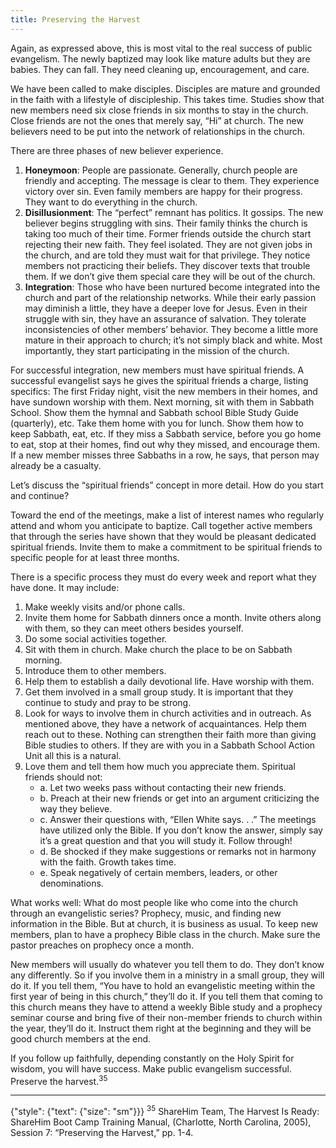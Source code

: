 ```yaml
---
title: Preserving the Harvest
---
```


Again, as expressed above, this is most vital to the real success of public evangelism. The newly baptized may look like mature adults but they are babies. They can fall. They need cleaning up, encouragement, and care.

We have been called to make disciples. Disciples are mature and grounded in the faith with a lifestyle of discipleship. This takes time. Studies show that new members need six close friends in six months to stay in the church. Close friends are not the ones that merely say, “Hi” at church. The new believers need to be put into the network of relationships in the church.

There are three phases of new believer experience.

1. **Honeymoon**: People are passionate. Generally, church people are friendly and accepting. The message is clear to them. They experience victory over sin. Even family members are happy for their progress. They want to do everything in the church.
2. **Disillusionment**: The “perfect” remnant has politics. It gossips. The new believer begins struggling with sins. Their family thinks the church is taking too much of their time. Former friends outside the church start rejecting their new faith. They feel isolated. They are not given jobs in the church, and are told they must wait for that privilege. They notice members not practicing their beliefs. They discover texts that trouble them. If we don’t give them special care they will be out of the church.
3. **Integration**: Those who have been nurtured become integrated into the church and part of the relationship networks. While their early passion may diminish a little, they have a deeper love for Jesus. Even in their struggle with sin, they have an assurance of salvation. They tolerate inconsistencies of other members’ behavior. They become a little more mature in their approach to church; it’s not simply black and white. Most importantly, they start participating in the mission of the church.

For successful integration, new members must have spiritual friends. A successful evangelist says he gives the spiritual friends a charge, listing specifics: The first Friday night, visit the new members in their homes, and have sundown worship with them. Next morning, sit with them in Sabbath School. Show them the hymnal and Sabbath school Bible Study Guide (quarterly), etc. Take them home with you for lunch. Show them how to keep Sabbath, eat, etc. If they miss a Sabbath service, before you go home to eat, stop at their homes, find out why they missed, and encourage them. If a new member misses three Sabbaths in a row, he says, that person may already be a casualty.

Let’s discuss the “spiritual friends” concept in more detail. How do you start and continue?

Toward the end of the meetings, make a list of interest names who regularly attend and whom you anticipate to baptize. Call together active members that through the series have shown that they would be pleasant dedicated spiritual friends. Invite them to make a commitment to be spiritual friends to specific people for at least three months.

There is a specific process they must do every week and report what they have done. It may include:

1. Make weekly visits and/or phone calls.
2. Invite them home for Sabbath dinners once a month. Invite others along with them, so they can meet others besides yourself.
3. Do some social activities together.
4. Sit with them in church. Make church the place to be on Sabbath morning.
5. Introduce them to other members.
6. Help them to establish a daily devotional life. Have worship with them.
7. Get them involved in a small group study. It is important that they continue to study and pray to be strong.
8. Look for ways to involve them in church activities and in outreach. As mentioned above, they have a network of acquaintances. Help them reach out to these. Nothing can strengthen their faith more than giving Bible studies to others. If they are with you in a Sabbath School Action Unit all this is a natural.
9. Love them and tell them how much you appreciate them. Spiritual friends should not:
   - a. Let two weeks pass without contacting their new friends.
   - b. Preach at their new friends or get into an argument criticizing the way they believe.
   - c. Answer their questions with, “Ellen White says. . .” The meetings have utilized only the Bible. If you don’t know the answer, simply say it’s a great question and that you will study it. Follow through!
   - d. Be shocked if they make suggestions or remarks not in harmony with the faith. Growth takes time.
   - e. Speak negatively of certain members, leaders, or other denominations.

What works well: What do most people like who come into the church through an evangelistic series? Prophecy, music, and finding new information in the Bible. But at church, it is business as usual. To keep new members, plan to have a prophecy Bible class in the church. Make sure the pastor preaches on prophecy once a month.

New members will usually do whatever you tell them to do. They don’t know any differently. So if you involve them in a ministry in a small group, they will do it. If you tell them, “You have to hold an evangelistic meeting within the first year of being in this church,” they’ll do it. If you tell them that coming to this church means they have to attend a weekly Bible study and a prophecy seminar course and bring five of their non-member friends to church within the year, they’ll do it. Instruct them right at the beginning and they will be good church members at the end.

If you follow up faithfully, depending constantly on the Holy Spirit for wisdom, you will have success. Make public evangelism successful. Preserve the harvest.<sup>35</sup>

---

{"style": {"text": {"size": "sm"}}}
<sup>35</sup> ShareHim Team, The Harvest Is Ready: ShareHim Boot Camp Training Manual, (Charlotte, North Carolina, 2005), Session 7: “Preserving the Harvest,” pp. 1-4.